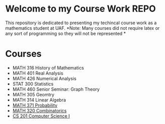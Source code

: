 # Welcome to my Course Work REPO

This repository is dedicated to presenting my techincal course work as a mathematics student at UAF.
*Note: Many courses did not require latex or any sort of programming so they will not be represented *

 


# Courses
 - MATH 316 History of Mathematics 
 - MATH 401 Real Analysis
 - MATH 426 Numerical Analysis
 - STAT 300 Statistics
 - MATH 460 Senior Seminar: Graph Theory
 - MATH 305 Geomtry
 - MATH 314 Linear Algebra
 - [MATH 371 Probability](https://github.com/StefanoFochesatto/MATH-371)
 - [MATH 320 Combinatorics](https://github.com/StefanoFochesatto/MATH-320)
 - [CS 201 Computer Science I](https://github.com/StefanoFochesatto/CS-201)
